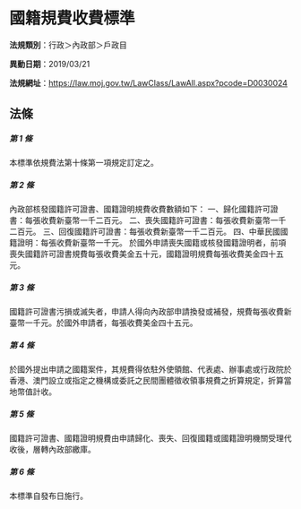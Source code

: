 # 國籍規費收費標準

**法規類別**：行政＞內政部＞戶政目

**異動日期**：2019/03/21  

**法規網址**：https://law.moj.gov.tw/LawClass/LawAll.aspx?pcode=D0030024





## 法條
##### 第 1 條
本標準依規費法第十條第一項規定訂定之。

##### 第 2 條
內政部核發國籍許可證書、國籍證明規費收費數額如下：
一、歸化國籍許可證書：每張收費新臺幣一千二百元。
二、喪失國籍許可證書：每張收費新臺幣一千二百元。
三、回復國籍許可證書：每張收費新臺幣一千二百元。
四、中華民國國籍證明：每張收費新臺幣一千元。
於國外申請喪失國籍或核發國籍證明者，前項喪失國籍許可證書規費每張收費美金五十元，國籍證明規費每張收費美金四十五元。

##### 第 3 條
國籍許可證書污損或滅失者，申請人得向內政部申請換發或補發，規費每張收費新臺幣一千元。於國外申請者，每張收費美金四十五元。

##### 第 4 條
於國外提出申請之國籍案件，其規費得依駐外使領館、代表處、辦事處或行政院於香港、澳門設立或指定之機構或委託之民間團體徵收領事規費之折算規定，折算當地幣值計收。

##### 第 5 條
國籍許可證書、國籍證明規費由申請歸化、喪失、回復國籍或國籍證明機關受理代收後，層轉內政部繳庫。

##### 第 6 條
本標準自發布日施行。


